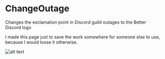 # ChangeOutage
Changes the exclamation point in Discord guild outages to the Better Discord logo

I made this page just to save the work somewhere for someone else to use, because I would loose it otherwise.

![alt text](ChangeOutage/Image/image.png)

